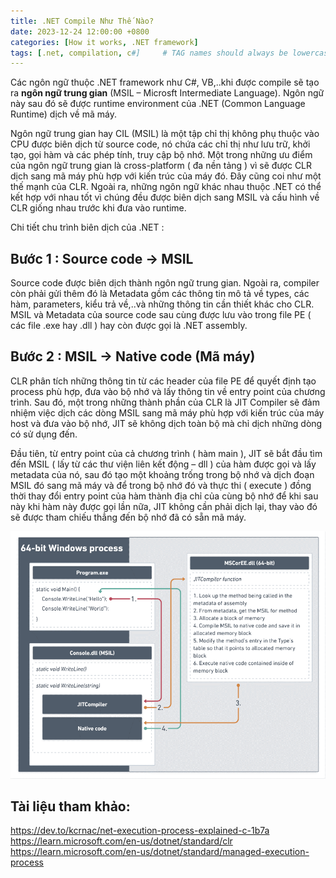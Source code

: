 ```yaml
---
title: .NET Compile Như Thế Nào?
date: 2023-12-24 12:00:00 +0800
categories: [How it works, .NET framework]
tags: [.net, compilation, c#]     # TAG names should always be lowercase
---
```


Các ngôn ngữ thuộc .NET framework như C#, VB,..khi được compile sẽ tạo ra **ngôn ngữ trung gian** (MSIL – Microsft Intermediate Language). Ngôn ngữ này sau đó sẽ được runtime environment của .NET (Common Language Runtime) dịch về mã máy.

Ngôn ngữ trung gian hay CIL (MSIL) là một tập chỉ thị không phụ thuộc vào CPU được biên dịch từ source code, nó chứa các chỉ thị như lưu trữ, khởi tạo, gọi hàm và các phép tính, truy cập bộ nhớ. Một trong những ưu điểm của ngôn ngữ trung gian là cross-platform ( đa nền tảng ) vì sẽ được CLR dịch sang mã máy phù hợp với kiến trúc của máy đó. Đây cũng coi như một thế mạnh của CLR. Ngoài ra, những ngôn ngữ khác nhau thuộc .NET có thể kết hợp với nhau tốt vì chúng đều được biên dịch sang MSIL và cấu hình về CLR giống nhau trước khi đưa vào runtime.

Chi tiết chu trình biên dịch của .NET :
## Bước 1 : Source code -> MSIL
Source code được biên dịch thành ngôn ngữ trung gian. Ngoài ra, compiler còn phải gửi thêm đó là Metadata gồm các thông tin mô tả về types, các hàm, parameters, kiểu trả về,..và những thông tin cần thiết khác cho CLR. MSIL và Metadata của source code sau cùng được lưu vào trong file PE ( các file .exe hay .dll ) hay còn được gọi là .NET assembly.
## Bước 2 : MSIL -> Native code (Mã máy)
CLR phân tích những thông tin từ các header của file PE để quyết định tạo process phù hợp, đưa vào bộ nhớ và lấy thông tin về entry point của chương trình. Sau đó, một trong những thành phần của CLR là JIT Compiler sẽ đảm nhiệm việc dịch các dòng MSIL sang mã máy phù hợp với kiến trúc của máy host và đưa vào bộ nhớ, JIT sẽ không dịch toàn bộ mà chỉ dịch những dòng có sử dụng đến.

Đầu tiên, từ entry point của cả chương trình ( hàm main ), JIT sẽ bắt đầu tìm đến MSIL ( lấy từ các thư viện liên kết động – dll ) của hàm được gọi và lấy metadata của nó, sau đó tạo một khoảng trống trong bộ nhớ và dịch đoạn MSIL đó sang mã máy và để trong bộ nhớ đó và thực thi ( execute ) đồng thời thay đổi entry point của hàm thành địa chỉ của cùng bộ nhớ để khi sau này khi hàm này được gọi lần nữa, JIT không cần phải dịch lại, thay vào đó sẽ được tham chiếu thẳng đến bộ nhớ đã có sẵn mã máy. 

![Compilation steps](/assets/img/2023-12-24-dotnet-compile-nhu-the-nao/dotnet-compilation-steps.png)

## Tài liệu tham khảo:
https://dev.to/kcrnac/net-execution-process-explained-c-1b7a
<br>
https://learn.microsoft.com/en-us/dotnet/standard/clr
<br>
https://learn.microsoft.com/en-us/dotnet/standard/managed-execution-process
